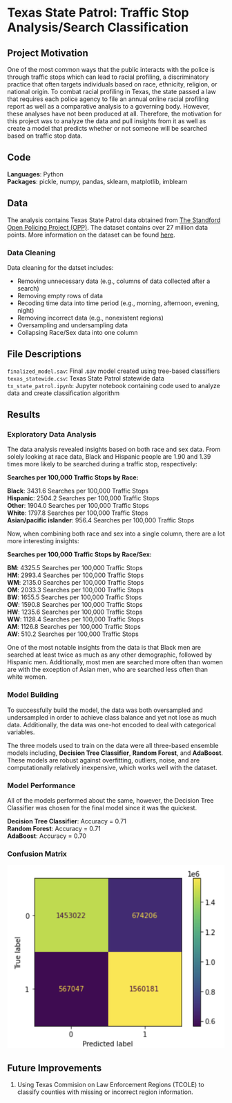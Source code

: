# Texas State Patrol: Traffic Stop Analysis/Search Classification

## Project Motivation 
One of the most common ways that the public interacts with the police is through traffic stops which can lead to racial profiling, a discriminatory practice that often targets individuals based on race, ethnicity, religion, or national origin. To combat racial profiling in Texas, the state passed a law that requires each police agency to file an annual online racial profiling report as well as a comparative analysis to a governing body. However, these analyses have not been produced at all. Therefore, the motivation for this project was to analyze the data and pull insights from it as well as create a model that predicts whether or not someone will be searched based on traffic stop data. 

## Code
**Languages**: Python <br>
**Packages**: pickle, numpy, pandas, sklearn, matplotlib, imblearn

## Data 
The analysis contains Texas State Patrol data obtained from [The Standford Open Policing Project (OPP)](https://openpolicing.stanford.edu/). The dataset contains over 27 million data points. More information on the dataset can be found [here](https://github.com/stanford-policylab/opp/blob/master/data_readme.md).

### Data Cleaning 
Data cleaning for the datset includes: 
- Removing unnecessary data (e.g., columns of data collected after a search) 
- Removing empty rows of data 
- Recoding time data into time period (e.g., morning, afternoon, evening, night)
- Removing incorrect data (e.g., nonexistent regions)
- Oversampling and undersampling data 
- Collapsing Race/Sex data into one column 

## File Descriptions
`finalized_model.sav`: Final .sav model created using tree-based classifiers <br>
`texas_statewide.csv`: Texas State Patrol statewide data <br>
`tx_state_patrol.ipynb`: Jupyter notebook containing code used to analyze data and create classification algorithm 

## Results 
### Exploratory Data Analysis 
The data analysis revealed insights based on both race and sex data. From solely looking at race data, Black and Hispanic people are 1.90 and 1.39 times more likely to be searched during a traffic stop, respectively: 

**Searches per 100,000 Traffic Stops by Race:**

**Black**:                  3431.6 Searches per 100,000 Traffic Stops <br>
**Hispanic**:               2504.2 Searches per 100,000 Traffic Stops <br>
**Other**:                  1904.0 Searches per 100,000 Traffic Stops <br>
**White**:                  1797.8 Searches per 100,000 Traffic Stops <br>
**Asian/pacific islander**:  956.4 Searches per 100,000 Traffic Stops <br>

Now, when combining both race and sex into a single column, there are a lot more interesting insights: 

**Searches per 100,000 Traffic Stops by Race/Sex:**

**BM**: 4325.5 Searches per 100,000 Traffic Stops <br>
**HM**: 2993.4 Searches per 100,000 Traffic Stops <br>
**WM**: 2135.0 Searches per 100,000 Traffic Stops <br>
**OM**: 2033.3 Searches per 100,000 Traffic Stops <br>
**BW**: 1655.5 Searches per 100,000 Traffic Stops <br>
**OW**: 1590.8 Searches per 100,000 Traffic Stops <br>
**HW**: 1235.6 Searches per 100,000 Traffic Stops <br>
**WW**: 1128.4 Searches per 100,000 Traffic Stops <br>
**AM**: 1126.8 Searches per 100,000 Traffic Stops <br>
**AW**:  510.2 Searches per 100,000 Traffic Stops <br>

One of the most notable insights from the data is that Black men are searched at least twice as much as any other demographic, followed by Hispanic men. Additionally, most men are searched more often than women are with the exception of Asian men, who are searched less often than white women. 

### Model Building
To successfully build the model, the data was both oversampled and undersampled in order to achieve class balance and yet not lose as much data. Additionally, the data was one-hot encoded to deal with categorical variables.

The three models used to train on the data were all three-based ensemble models including, **Decision Tree Classifier**, **Random Forest**, and **AdaBoost**. These models are robust against overfitting, outliers, noise, and are computationally relatively inexpensive, which works well with the dataset. 

### Model Performance
All of the models performed about the same, however, the Decision Tree Classifier was chosen for the final model since it was the quickest. 

**Decision Tree Classifier**: Accuracy = 0.71 <br>
**Random Forest**: Accuracy = 0.71 <br>
**AdaBoost**: Accuracy = 0.70 <br>

### Confusion Matrix
![Confusion Matrix](https://github.com/abelasandovalg/police-search/blob/main/images/confusion_matrix.png)

## Future Improvements 
1. Using Texas Commision on Law Enforcement Regions (TCOLE) to classify counties with missing or incorrect region information. 

